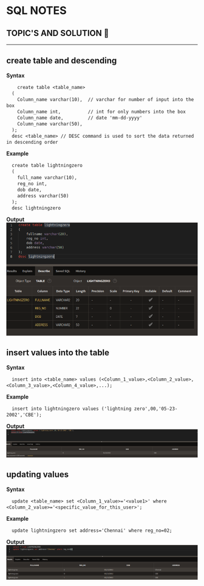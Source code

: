 # SQL NOTES

## TOPIC'S AND SOLUTION 💛
<hr>

## create table and descending
  **Syntax**
```
    create table <table_name>
  (
    Column_name varchar(10),  // varchar for number of input into the box
    Column_name int,          // int for only numbers into the box 
    Column_name date,         // date 'mm-dd-yyyy'
    Column_name varchar(50),  
  );
  desc <table_name> // DESC command is used to sort the data returned in descending order
```
  **Example**
```
  create table lightningzero
  (
    full_name varchar(10),
    reg_no int,
    dob date,
    address varchar(50)
  );
  desc lightningzero
```
  **Output**
  <br>
<img src='img/create_table.png'>

## insert values into the table 
  **Syntax**
```
  insert into <table_name> values (<Column_1_value>,<Column_2_value>,<Column_3_value>,<Column_4_value>,...);
```
  **Example**
```
  insert into lightningzero values ('lightning zero',00,'05-23-2002','CBE');
```
  **Output**
  <br>
<img src='img/inserting_values.png'>

## updating values
  **Syntax**
```
  update <table_name> set <Column_1_value>='<value1>' where <Column_2_value>='<specific_value_for_this_user>';
```
  **Example**
```
  update lightningzero set address='Chennai' where reg_no=02;
```
  **Output**
  <br>
<img src='img/update_table.png'>

